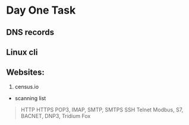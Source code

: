 # Day One Task

   ## DNS records
   ## Linux cli
   ## Websites:
 1. census.io
 * scanning list
 > HTTP
 > HTTPS
 > POP3, IMAP, SMTP, SMTPS
 > SSH
 > Telnet
 > Modbus, S7, BACNET, DNP3, Tridium Fox 
   
